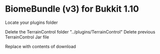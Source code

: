﻿# BiomeBundle (v3) for Bukkit 1.10

Locate your plugins folder

Delete the TerrainControl folder "../plugins/TerrainControl"
Delete previous TerrainControl Jar file

Replace with contents of download

